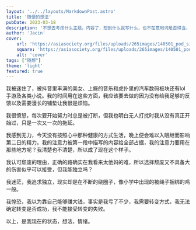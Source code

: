 ```yaml
---
layout: '../../layouts/MarkdownPost.astro'
title: '随便的想法'
pubDate: 2023-03-18
description: '不想去考虑什么主题，内容了，想到什么就写什么，也不在意用词是否得当，表达是否流畅等诸多问题'
author: 'Jacin'
cover:
    url: 'https://asiasociety.org/files/uploads/265images/140501_pod_singapore.jpg'
    square: 'https://asiasociety.org/files/uploads/265images/140501_pod_singapore.jpg'
    alt: 'cover'
tags: ["随想"] 
theme: 'light'
featured: true
---
```


我被迷住了，被抖音里丰满的美女、上瘾的音乐和虎扑里的汽车数码板块还有lol手游及各类小说。我的时间用在这些方面，我应该要去做的因为没有给我足够的反馈以及需要漫长的铺垫让我很是烦恼。

我很愤怒，每次要开始努力时总是被打断，但我也明白无人打扰时我从没有真正开始过，只是一次又一次的拖延。

我感到无力，今天没有按照心中那种健康的方式生活，晚上便会难以入眠继而影响第二日的精力。我的注意力被第一段中描写的内容给全部占据，我的注意力要用在那些地方呢？我清楚也不清楚，所以成了现在这个样子。

我认可颓废的理由，正确的路确实在我看来太他妈的难，所以选择颓废又不具备大的伤害似乎可以接受，但我能独立吗？

我迷茫，我追求独立，现实却是在不断的绕圈子，像小学中出现的被绳子捆绑的鸡一般。

我惶恐，我以为靠自己能够赚大钱，事实是我亏了不少，我需要转变方式，我无法确定转变是否成功，我不能接受转变的失败。

以上，是我现在的状态，想法，情绪。
